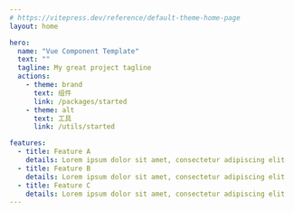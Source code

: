 ```yaml
---
# https://vitepress.dev/reference/default-theme-home-page
layout: home

hero:
  name: "Vue Component Template"
  text: ""
  tagline: My great project tagline
  actions:
    - theme: brand
      text: 组件
      link: /packages/started
    - theme: alt
      text: 工具
      link: /utils/started

features:
  - title: Feature A
    details: Lorem ipsum dolor sit amet, consectetur adipiscing elit
  - title: Feature B
    details: Lorem ipsum dolor sit amet, consectetur adipiscing elit
  - title: Feature C
    details: Lorem ipsum dolor sit amet, consectetur adipiscing elit
---
```


<script setup lang="ts">
import { onMounted } from 'vue'
import pkg from '../package.json'

const dependencies = pkg.dependencies
const devDependencies = pkg.devDependencies
function getVersion (target: string): string {
  for (let name of Object.keys(dependencies)) {
    if (name === target) {
      return dependencies[name].replace('^', '')
    }
  }
  for (let name of Object.keys(devDependencies)) {
    if (name === target) {
      return devDependencies[name].replace('^', '')
    }
  }
  return ''
}
function fetchDesc () {
  const featureDetails: any = document.querySelector('div.VPFeatures.VPHomeFeatures > div.container > div.items :first-child > div.VPLink.no-icon.VPFeature .box > p.details')
  const developDesc = `Vue@${getVersion('vue')} + TypeScript@${getVersion('typescript')} + Vite@${getVersion('vite')}`
  featureDetails.textContent = developDesc
}
onMounted(() => {
  fetchDesc()
})
</script>

